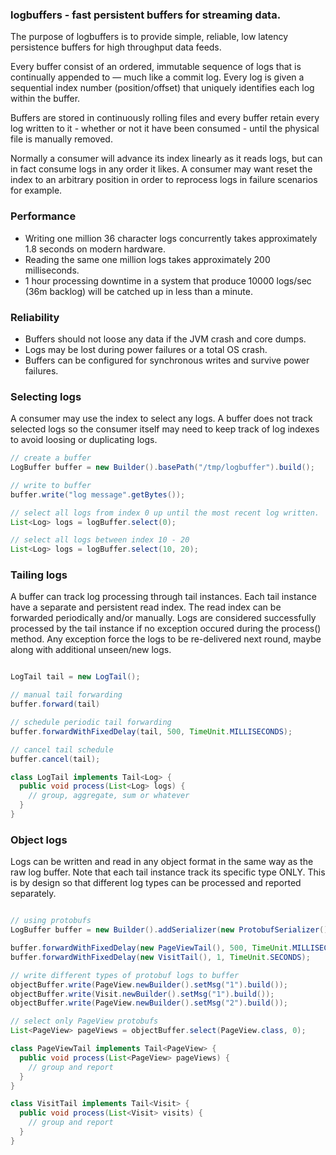 ### logbuffers - fast persistent buffers for streaming data. 


The purpose of logbuffers is to provide simple, reliable, low latency persistence buffers for high throughput data feeds. 

Every buffer consist of an ordered, immutable sequence of logs that is continually appended to — much like a commit log.
Every log is given a sequential index number (position/offset) that uniquely identifies each log within the buffer.

Buffers are stored in continuously rolling files and every buffer retain every log written to it - whether or not it have been consumed - until the physical file is manually removed. 

Normally a consumer will advance its index linearly as it reads logs, but can in fact consume logs in any order it likes. A consumer may want reset the index to an arbitrary position in order to reprocess logs in failure scenarios for example.

### Performance

- Writing one million 36 character logs concurrently takes approximately 1.8 seconds on modern hardware.
- Reading the same one million logs takes approximately 200 milliseconds.
- 1 hour processing downtime in a system that produce 10000 logs/sec (36m backlog) will be catched up in less than a minute.


### Reliability

- Buffers should not loose any data if the JVM crash and core dumps.
- Logs may be lost during power failures or a total OS crash.
- Buffers can be configured for synchronous writes and survive power failures.


### Selecting logs

A consumer may use the index to select any logs. A buffer does not track selected logs so the consumer itself may need to keep track of log indexes to avoid loosing or duplicating logs. 

```java
// create a buffer
LogBuffer buffer = new Builder().basePath("/tmp/logbuffer").build();

// write to buffer
buffer.write("log message".getBytes());

// select all logs from index 0 up until the most recent log written.
List<Log> logs = logBuffer.select(0);

// select all logs between index 10 - 20
List<Log> logs = logBuffer.select(10, 20);

```


### Tailing logs

A buffer can track log processing through tail instances. Each tail instance have a separate and persistent read index. The read index can be forwarded periodically and/or manually. Logs are considered successfully processed by the tail instance if no exception occured during the process() method. Any exception force the logs to be re-delivered next round, maybe along with additional unseen/new logs.


```java

LogTail tail = new LogTail();

// manual tail forwarding
buffer.forward(tail)

// schedule periodic tail forwarding
buffer.forwardWithFixedDelay(tail, 500, TimeUnit.MILLISECONDS);

// cancel tail schedule
buffer.cancel(tail);

class LogTail implements Tail<Log> {
  public void process(List<Log> logs) { 
    // group, aggregate, sum or whatever 
  }
}

```


### Object logs

Logs can be written and read in any object format in the same way as the raw log buffer. Note that each
tail instance track its specific type ONLY. This is by design so that different log types can be processed and
reported separately.

```java

// using protobufs
LogBuffer buffer = new Builder().addSerializer(new ProtobufSerializer()).build();

buffer.forwardWithFixedDelay(new PageViewTail(), 500, TimeUnit.MILLISECONDS);
buffer.forwardWithFixedDelay(new VisitTail(), 1, TimeUnit.SECONDS);

// write different types of protobuf logs to buffer
objectBuffer.write(PageView.newBuilder().setMsg("1").build());
objectBuffer.write(Visit.newBuilder().setMsg("1").build());
objectBuffer.write(PageView.newBuilder().setMsg("2").build());

// select only PageView protobufs
List<PageView> pageViews = objectBuffer.select(PageView.class, 0);

class PageViewTail implements Tail<PageView> {
  public void process(List<PageView> pageViews) { 
    // group and report 
  }
}

class VisitTail implements Tail<Visit> {
  public void process(List<Visit> visits) { 
    // group and report 
  }
}

```
